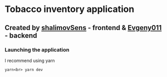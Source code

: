 # Tobacco inventory application  

## Created by [shalimovSens](https://github.com/shalimovSens) - frontend & [Evgeny011](https://github.com/Evgeny011) - backend

### Launching the application
I recommend using yarn

`
yarn<br>
yarn dev
`
